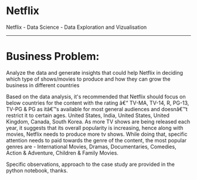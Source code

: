 # Netflix
Netflix - Data Science - Data Exploration and Vizualisation

-------------------------------------------------------------------------------------------------------------------------------------------------------------------

# Business Problem:
Analyze the data and generate insights that could help Netflix in deciding which type of shows/movies to produce and how they can grow the business in different countries

Based on the data analysis, it's recommended that Netflix should focus on below countries for the content with the rating â€“ TV-MA, TV-14, R, PG-13, TV-PG & PG as itâ€™s available for most general audiences and doesnâ€™t restrict it to certain ages. United States, India, United States, United Kingdom, Canada, South Korea. As more TV shows are being released each year, it suggests that its overall popularity is increasing, hence along with movies, Netflix needs to produce more tv shows. While doing that, specific attention needs to paid towards the genre of the content, the most popular genres are - International Movies, Dramas, Documentaries, Comedies, Action & Adventure, Children & Family Movies. 

Specific observations, approach to the case study are provided in the python notebook, thanks.
